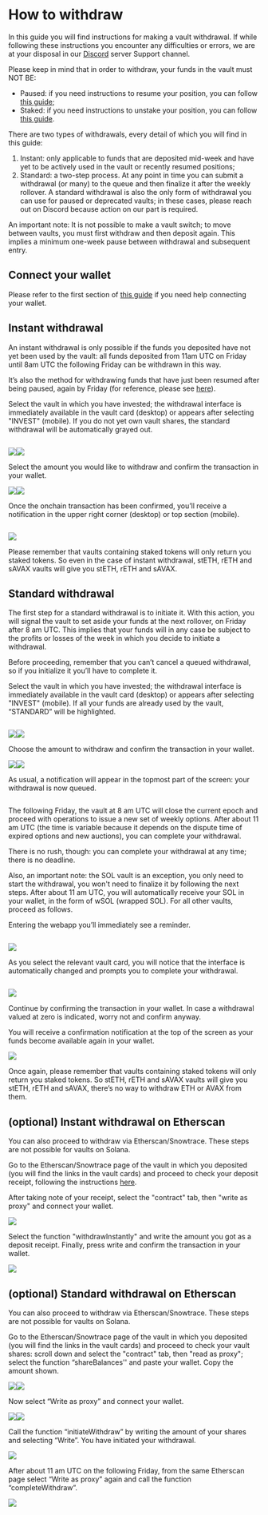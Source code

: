 # How to withdraw

In this guide you will find instructions for making a vault withdrawal. If while following these instructions you encounter any difficulties or errors, we are at your disposal in our [Discord](https://www.google.com/url?q=https://discord.gg/rm7h9ce3ep\&sa=D\&source=editors\&ust=1662915623979136\&usg=AOvVaw1Swts\_wZ6Q7MHXJdVeTOWI) server Support channel.

Please keep in mind that in order to withdraw, your funds in the vault must NOT BE:

* Paused: if you need instructions to resume your position, you can follow [this guide](how-to-pause-and-resume.md);
* Staked: if you need instructions to unstake your position, you can follow [this guide](how-to-stake-unstake-vault-shares-and-claim-rewards.md).

There are two types of withdrawals, every detail of which you will find in this guide:

1. Instant: only applicable to funds that are deposited mid-week and have yet to be actively used in the vault or recently resumed positions;
2. Standard: a two-step process. At any point in time you can submit a withdrawal (or many) to the queue and then finalize it after the weekly rollover. A standard withdrawal is also the only form of withdrawal you can use for paused or deprecated vaults; in these cases, please reach out on Discord because action on our part is required.

An important note: It is not possible to make a vault switch; to move between vaults, you must first withdraw and then deposit again. This implies a minimum one-week pause between withdrawal and subsequent entry.

## Connect your wallet <a href="#h.hf5hlm9dkqrg" id="h.hf5hlm9dkqrg"></a>

Please refer to the first section of [this guide](how-to-deposit.md#connect-your-wallet) if you need help connecting your wallet.

## Instant withdrawal <a href="#h.ig30e2hrjp4j" id="h.ig30e2hrjp4j"></a>

An instant withdrawal is only possible if the funds you deposited have not yet been used by the vault: all funds deposited from 11am UTC on Friday until 8am UTC the following Friday can be withdrawn in this way.

It’s also the method for withdrawing funds that have just been resumed after being paused, again by Friday (for reference, please see [here](how-to-pause-and-resume.md)).

Select the vault in which you have invested; the withdrawal interface is immediately available in the vault card (desktop) or appears after selecting "INVEST" (mobile). If you do not yet own vault shares, the standard withdrawal will be automatically grayed out.

<figure><img src="https://lh5.googleusercontent.com/KhuJhSgsDPrwPgeIw9FKqqAhEjdV97AIDTPYqE7RYFhBiVMUKg4nI1IzU5w24MLOBzfbBMmpfK20GAIt_-ayZRrdCPrGxiJO_BDfDwj3u3J3NjwPsGcbjStqsddV8NSk8VNP6mICSdyQ4DapHaXj4Njdsxxtz3ui9Jf3Bz9V34HLD6qsRyzl-icllA" alt=""><figcaption></figcaption></figure>

![](<../.gitbook/assets/image15 (4)>)![](https://lh4.googleusercontent.com/thivd6AjoFhyZi8runzDNJQUhMStDRJKy6D6gqNJF4oTDx8mQlLNkJff2B5Y1WIPUugx642AdF8nXHbb\_LIUhevLbaRFpb6HMkMFdPIXpzoNbLJs72yNffIaz-24DJCbbJO7U6K\_4kNu5lwsSneAefBywVseHYPPWFjINJFrfpNq6pI1uMz0sU0XEQ)

Select the amount you would like to withdraw and confirm the transaction in your wallet.

![](https://lh4.googleusercontent.com/13R7MAatqaSJxuy1p0Or0H7NyEBDxuwWS91CFLDdTqrOjmpBMolGNK0\_XZ1B1mkvyE6Qxbg79TiPy4f1qiFVbp5bH\_H7ZgG40yWz7xCTLy38a9ZsxkjrkT0Qt5BlUgSF1UGrH0ar4E2i1BtxyOrToOCZkp7q1VpgPRRJAR5Gc5aN2fPb5Y3iPdw14A)![](https://lh6.googleusercontent.com/320wKxtrwRpkrj6a0QlSpVnwJxbM\_vNs0dwd302S0U4r2Rp5gPM0ODyq\_b3Ps8vhusDzUJTSbwI3F\_w9ikaEEbx6ynTSulszyYeODwGstL9-A04T9Wv9k2X9\_Yczxyy-xVLe2omU-FYryiUa2Vy1YRLcoRrA8rnJNWaodvTWtFM8n9maTeM45pCE2A)

Once the onchain transaction has been confirmed, you’ll receive a notification in the upper right corner (desktop) or top section (mobile).

<figure><img src="https://lh4.googleusercontent.com/mYvMTfktHoL_gBwZ-rH3ar45kULoTz_qW1cSL14e774AI_osu7eHzM2b6j4-L92hV1JAI8yPHXWtdI18A3H6DB0jx_ydDenZhFMplDa8FoKQfXwJKfui_Rap70MAY-yQLOuixJP653cSUL4sh4XyqfnVLQS31eYO5qDnNXbDBMXqBSc-ldjtPIAE5g" alt=""><figcaption></figcaption></figure>

![](https://lh6.googleusercontent.com/ohMNrdEZAl0CtTmeJg0ANA63Z0NTlkY6Uw\_C8e\_erb89hVyZmw\_v4kZTMVfpzRqJpAR2Shqn7130p4DnsiDviim9Vav\_7slrBQa7IWFfYcPSEv5pD8UKRL\_MwtiIXz4T15Ghi74ZQBNKBFWzinHCLBeHijUFj32x8XVkftxQWjM8bugi2E\_0tYz6bg)

Please remember that vaults containing staked tokens will only return you staked tokens. So even in the case of instant withdrawal, stETH, rETH and sAVAX vaults will give you stETH, rETH and sAVAX.

## Standard withdrawal <a href="#h.stqn8ca118g" id="h.stqn8ca118g"></a>

The first step for a standard withdrawal is to initiate it. With this action, you will signal the vault to set aside your funds at the next rollover, on Friday after 8 am UTC. This implies that your funds will in any case be subject to the profits or losses of the week in which you decide to initiate a withdrawal.

Before proceeding, remember that you can’t cancel a queued withdrawal, so if you initialize it you’ll have to complete it.

Select the vault in which you have invested; the withdrawal interface is immediately available in the vault card (desktop) or appears after selecting "INVEST" (mobile). If all your funds are already used by the vault, “STANDARD” will be highlighted.

<figure><img src="../.gitbook/assets/image3 (4)" alt=""><figcaption></figcaption></figure>

![](<../.gitbook/assets/image6 (5)>)![](<../.gitbook/assets/image7 (6)>)

Choose the amount to withdraw and confirm the transaction in your wallet.

![](<../.gitbook/assets/image12 (4)>)![](<../.gitbook/assets/image18 (5)>)

As usual, a notification will appear in the topmost part of the screen: your withdrawal is now queued.

<figure><img src="../.gitbook/assets/image20 (5)" alt=""><figcaption></figcaption></figure>

The following Friday, the vault at 8 am UTC will close the current epoch and proceed with operations to issue a new set of weekly options. After about 11 am UTC (the time is variable because it depends on the dispute time of expired options and new auctions), you can complete your withdrawal.

There is no rush, though: you can complete your withdrawal at any time; there is no deadline.

Also, an important note: the SOL vault is an exception, you only need to start the withdrawal, you won't need to finalize it by following the next steps. After about 11 am UTC, you will automatically receive your SOL in your wallet, in the form of wSOL (wrapped SOL). For all other vaults, proceed as follows.

Entering the webapp you’ll immediately see a reminder.

<figure><img src="../.gitbook/assets/image9 (3)" alt=""><figcaption></figcaption></figure>

![](<../.gitbook/assets/image19 (1)>)

As you select the relevant vault card, you will notice that the interface is automatically changed and prompts you to complete your withdrawal.

<figure><img src="../.gitbook/assets/image1 (4)" alt=""><figcaption></figcaption></figure>

![](<../.gitbook/assets/image16 (5)>)

Continue by confirming the transaction in your wallet. In case a withdrawal valued at zero is indicated, worry not and confirm anyway.

You will receive a confirmation notification at the top of the screen as your funds become available again in your wallet.

![](<../.gitbook/assets/image10 (2)>)

Once again, please remember that vaults containing staked tokens will only return you staked tokens. So stETH, rETH and sAVAX vaults will give you stETH, rETH and sAVAX, there’s no way to withdraw ETH or AVAX from them.

## (optional) Instant withdrawal on Etherscan <a href="#h.ejzcwg4bex7m" id="h.ejzcwg4bex7m"></a>

You can also proceed to withdraw via Etherscan/Snowtrace. These steps are not possible for vaults on Solana.

Go to the Etherscan/Snowtrace page of the vault in which you deposited (you will find the links in the vault cards) and proceed to check your deposit receipt, following the instructions [here](how-to-deposit.md#h.ejzcwg4bex7m).

After taking note of your receipt, select the "contract" tab, then "write as proxy" and connect your wallet.

![](<../.gitbook/assets/image13 (3)>)

Select the function "withdrawInstantly" and write the amount you got as a deposit receipt. Finally, press write and confirm the transaction in your wallet.

![](https://lh3.googleusercontent.com/am9wXjstfcsgpVLDp1lNRpdeyttTYoXKlaDly\_U0bLmyySHr-IwpaRsDaR6BR73n-k6XbVC7rPKtNx6j9AwL5UoSu38IjvfqXYqA-hGnBTAoTflKv1b3ujUroM83hSz6MRua0Uq3P-hfD12rqznoMErF\_oRBhnygNh0uR3r1GT4l7NQVhbHHlHGsDg)

## (optional) Standard withdrawal on Etherscan <a href="#h.98p7u0fs35v0" id="h.98p7u0fs35v0"></a>

You can also proceed to withdraw via Etherscan/Snowtrace. These steps are not possible for vaults on Solana.

Go to the Etherscan/Snowtrace page of the vault in which you deposited (you will find the links in the vault cards) and proceed to check your vault shares: scroll down and select the "contract" tab, then "read as proxy"; select the function “shareBalances'' and paste your wallet. Copy the amount shown.

![](<../.gitbook/assets/image14 (5)>)![](<../.gitbook/assets/image2 (2)>)

Now select “Write as proxy” and connect your wallet.

![](<../.gitbook/assets/image13 (3)>)![](<../.gitbook/assets/image5 (7)>)

Call the function “initiateWithdraw” by writing the amount of your shares and selecting “Write”. You have initiated your withdrawal.

![](<../.gitbook/assets/image4 (2)>)

After about 11 am UTC on the following Friday, from the same Etherscan page select “Write as proxy” again and call the function “completeWithdraw”.

![](https://lh5.googleusercontent.com/XrKAZL2vrvJ\_TH-eOcZqIIzY3VM2M-evjNd9UamuRHT4p1vx\_1M4ek2\_WYWTb2SjlWcMkf7YL1f7gADPqiLaL8W3bLRqlqmTQc2CHJhfJ-lcbOguSVWYD-4LuFh6QrkNASjKDabq0yvLIzB3VrLOyJo2ol-6lnvgukzJgxY4\_C8JvoKQNhSHCqWX0A)
